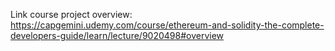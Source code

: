 Link course project overview: https://capgemini.udemy.com/course/ethereum-and-solidity-the-complete-developers-guide/learn/lecture/9020498#overview 

